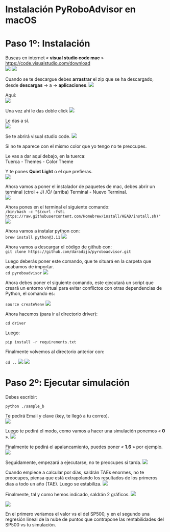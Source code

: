 # **Instalación PyRoboAdvisor en macOS**

# Paso 1º: Instalación

Buscas en internet « **visual studio code mac** »\
<https://code.visualstudio.com/download>\
![](assets/17604711438910.jpg)
![](assets/17604711503477.jpg)



Cuando se te descargue debes **arrastrar** el zip que se ha descargado,
desde **descargas** -\> a -\> **aplicaciones**.
![](assets/17604711621937.jpg)

Aquí:\
![](assets/17604711659843.jpg)

Una vez ahí le das doble click
![](assets/17604711703638.jpg)

Le das a sí.\
![](assets/17604711765906.jpg)

Se te abrirá visual studio code.
![](assets/17604711844014.jpg)

Si no te aparece con el mismo color que yo tengo no te preocupes.

Le vas a dar aquí debajo, en la tuerca:   
Tuerca - Themes - Color Theme

Y te pones **Quiet Light** o el que prefieras.\
![](assets/17604711915523.jpg)

Ahora vamos a poner el instalador de paquetes de mac, debes abrir un
terminal (ctrol + J) /Ó/ (arriba) Terminal - Nuevo Terminal.\
![](assets/17604711982510.jpg)

Ahora pones en el terminal el siguiente comando:\
`/bin/bash -c "$(curl -fsSL https://raw.githubusercontent.com/Homebrew/install/HEAD/install.sh)"`
![](assets/17604712087826.jpg)

Ahora vamos a instalar python con:\
`brew install python@3.11`
![](assets/17604712134865.jpg)

Ahora vamos a descargar el código de github con:\
`git clone https://github.com/daradija/pyroboadvisor.git`

Luego deberás poner este comando, que te situará en la carpeta que
acabamos de importar.\
`cd pyroboadvisor`
![](assets/17604712219771.jpg)

Ahora debes poner el siguiente comando, este ejecutará un script que
creará un entorno virtual para evitar conflictos con otras dependencias
de Python, el comando es:

`source createVenv`
![](assets/17604712446029.jpg)

Ahora hacemos (para ir al directorio driver):

`cd driver`

Luego:

`pip install -r requirements.txt`

Finalmente volvemos al directorio anterior con:

`cd ..`
![](assets/17604712516134.jpg)
![](assets/17604712550979.jpg)

# Paso 2º: Ejecutar simulación

Debes escribir:

`python ./sample_b`

Te pedirá Email y clave (key, te llegó a tu correo).  
![](assets/17604712642268.jpg)

Luego te pedirá el modo, como vamos a hacer una simulación ponemos «
**0** ».
![](assets/17604712726772.jpg)

Finalmente te pedirá el apalancamiento, puedes poner « **1.6** » por
ejemplo.
![](assets/17604713159055.jpg)

Seguidamente, empezará a ejecutarse, no te preocupes si tarda.
![](assets/17604713197812.jpg)

Cuando empiece a calcular por días, saldrán TAEs enormes, no te
preocupes, piensa que está extrapolando los resultados de los primeros
días a todo un año (TAE). Luego se estabiliza.
![](assets/17604713362054.jpg)

Finalmente, tal y como hemos indicado, saldrán 2 gráficos.
![](assets/17604713445277.jpg)

![](assets/17604713588636.jpg)

En el primero veríamos el valor vs el del SP500, y en el segundo una
regresión lineal de la nube de puntos que contrapone las rentabilidades
del SP500 vs tu simulación.   

